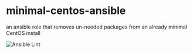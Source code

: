 # minimal-centos-ansible
an ansible role that removes un-needed packages from an already minimal CentOS install

![Ansible Lint](https://github.com/hubvu/minimal-centos-ansible/workflows/Ansible%20Lint/badge.svg?branch=main)
